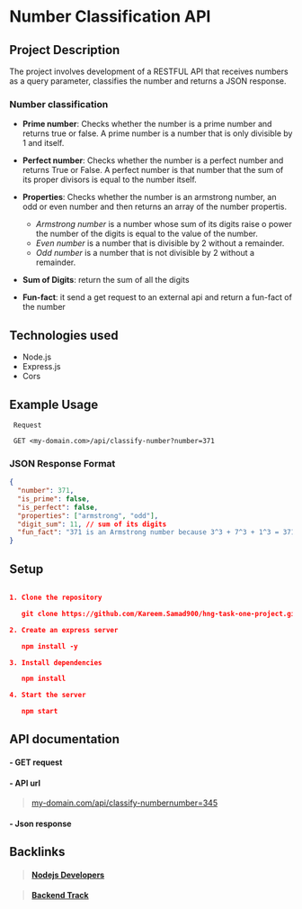 # Number Classification API

## Project Description

The project involves development of a RESTFUL API that receives numbers as a query parameter, classifies the number and returns a JSON response.

### Number classification

- **Prime number**: Checks whether the number is a prime number and returns true or false. A prime number is a number that is only divisible by 1 and itself.
- **Perfect number**: Checks whether the number is a perfect number and returns True or False. A perfect number is that number that the sum of its proper divisors is equal to the number itself.
- **Properties**: Checks whether the number is an armstrong number, an odd or even number and then returns an array of the number propertis.

  - _Armstrong number_ is a number whose sum of its digits raise o power the number of the digits is equal to the value of the number.
  - _Even number_ is a number that is divisible by 2 without a remainder.
  - _Odd number_ is a number that is not divisible by 2 without a remainder.

- **Sum of Digits**: return the sum of all the digits
- **Fun-fact**: it send a get request to an external api and return a fun-fact of the number

## Technologies used

- Node.js
- Express.js
- Cors

## Example Usage

```text
 Request

 GET <my-domain.com>/api/classify-number?number=371
```

### JSON Response Format

```json
{
  "number": 371,
  "is_prime": false,
  "is_perfect": false,
  "properties": ["armstrong", "odd"],
  "digit_sum": 11, // sum of its digits
  "fun_fact": "371 is an Armstrong number because 3^3 + 7^3 + 1^3 = 371" //gotten from the numbers API
}
```

## Setup

```json

1. Clone the repository

   git clone https://github.com/Kareem.Samad900/hng-task-one-project.git

2. Create an express server

   npm install -y

3. Install dependencies

   npm install

4. Start the server

   npm start

```

## API documentation

#### - GET request

#### - API url

> [my-domain.com/api/classify-numbernumber=345](my-domain.com/api/classify-numbernumber=345)

#### - Json response

## Backlinks

> #### [Nodejs Developers]()

> #### [Backend Track]()
